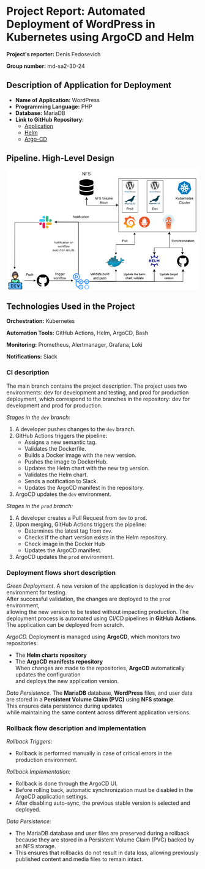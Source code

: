 # Project Report: Automated Deployment of WordPress in Kubernetes using ArgoCD and Helm

**Project's reporter:** Denis Fedosevich

**Group number:** md-sa2-30-24

## Description of Application for Deployment

- **Name of Application:** WordPress  
- **Programming Language:** PHP  
- **Database:** MariaDB  
- **Link to GitHub Repository:** 
  - [Application](https://github.com/fedos1993/wp-project)
  - [Helm](https://github.com/fedos1993/helm-project)
  - [Argo-CD](https://github.com/fedos1993/argocd-project)
## Pipeline. High-Level Design

![Scheme pipeline](./scheme/Shema.drawio.png)

## Technologies Used in the Project

 **Orchestration:** Kubernetes

 **Automation Tools:** GitHub Actions, Helm, ArgoCD, Bash

 **Monitoring:** Prometheus, Alertmanager, Grafana, Loki

 **Notifications:** Slack

### CI description

The main branch contains the project description. The project uses two environments: dev for development and testing, and prod for production deployment, which correspond to the branches in the repository: dev for development and prod for production.

*Stages in the `dev` branch:*
1. A developer pushes changes to the `dev` branch.
2. GitHub Actions triggers the pipeline:
   - Assigns a new semantic tag.
   - Validates the Dockerfile.
   - Builds a Docker image with the new version.
   - Pushes the image to DockerHub.
   - Updates the Helm chart with the new tag version.
   - Validates the Helm chart.
   - Sends a notification to Slack.
   - Updates the ArgoCD manifest in the repository.
3. ArgoCD updates the `dev` environment.

*Stages in the `prod` branch:*
1. A developer creates a Pull Request from `dev` to `prod`.
2. Upon merging, GitHub Actions triggers the pipeline:
   - Determines the latest tag from `dev`.
   - Checks if the chart version exists in the Helm repository.
   - Check image in the Docker Hub
   - Updates the ArgoCD manifest.
3. ArgoCD updates the `prod` environment.

### Deployment flows short description

*Green Deployment.*
A new version of the application is deployed in the `dev` environment for testing.  
After successful validation, the changes are deployed to the `prod` environment,  
allowing the new version to be tested without impacting production.
The deployment process is automated using CI/CD pipelines in **GitHub Actions**.  
The application can be deployed from scratch.

*ArgoCD.*
Deployment is managed using **ArgoCD**, which monitors two repositories:  
- The **Helm charts repository**  
- The **ArgoCD manifests repository**  
When changes are made to the repositories, **ArgoCD** automatically updates the configuration  
and deploys the new application version.

*Data Persistence.*
The **MariaDB** database, **WordPress** files, and user data  
are stored in a **Persistent Volume Claim (PVC)** using **NFS storage**.  
This ensures data persistence during updates  
while maintaining the same content across different application versions.

### Rollback flow description and implementation

*Rollback Triggers:* 
- Rollback is performed manually in case of critical errors in the production environment.

*Rollback Implementation:*
- Rollback is done through the ArgoCD UI.
- Before rolling back, automatic synchronization must be disabled in the ArgoCD application settings.
- After disabling auto-sync, the previous stable version is selected and deployed.

*Data Persistence:*
- The MariaDB database and user files are preserved during a rollback because they are stored in a Persistent Volume Claim (PVC) backed by an NFS storage.
- This ensures that rollbacks do not result in data loss, allowing previously published content and media files to remain intact.
